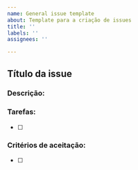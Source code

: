 ```yaml
---
name: General issue template
about: Template para a criação de issues
title: ''
labels: ''
assignees: ''

---
```


## Título da issue

### Descrição:
<!-- Descrever de maneira clara e objetiva o propósito da issue. -->

### Tarefas:
<!-- Checklist de ações que devem ser realizadas. -->

- [ ]  

### Critérios de aceitação:
<!-- Descrever os requisitos necessários para que a issue possar ser finalizada. -->

- [ ]
